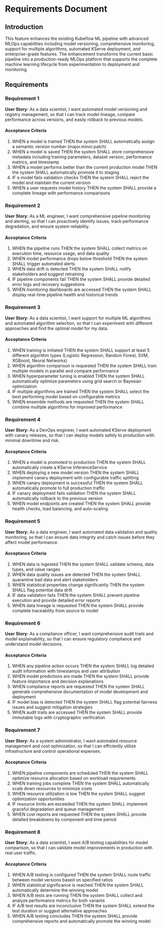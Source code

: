 # Requirements Document

## Introduction

This feature enhances the existing Kubeflow ML pipeline with advanced MLOps capabilities including model versioning, comprehensive monitoring, support for multiple algorithms, automated KServe deployment, and enterprise-grade features. The enhancement transforms the current basic pipeline into a production-ready MLOps platform that supports the complete machine learning lifecycle from experimentation to deployment and monitoring.

## Requirements

### Requirement 1

**User Story:** As a data scientist, I want automated model versioning and registry management, so that I can track model lineage, compare performance across versions, and easily rollback to previous models.

#### Acceptance Criteria

1. WHEN a model is trained THEN the system SHALL automatically assign a semantic version number (major.minor.patch)
2. WHEN a model is saved THEN the system SHALL store comprehensive metadata including training parameters, dataset version, performance metrics, and timestamp
3. WHEN a model performs better than the current production model THEN the system SHALL automatically promote it to staging
4. IF a model fails validation checks THEN the system SHALL reject the model and maintain the current version
5. WHEN a user requests model history THEN the system SHALL provide a complete lineage with performance comparisons

### Requirement 2

**User Story:** As a ML engineer, I want comprehensive pipeline monitoring and alerting, so that I can proactively identify issues, track performance degradation, and ensure system reliability.

#### Acceptance Criteria

1. WHEN the pipeline runs THEN the system SHALL collect metrics on execution time, resource usage, and data quality
2. WHEN model performance drops below threshold THEN the system SHALL trigger automated alerts
3. WHEN data drift is detected THEN the system SHALL notify stakeholders and suggest retraining
4. IF pipeline components fail THEN the system SHALL provide detailed error logs and recovery suggestions
5. WHEN monitoring dashboards are accessed THEN the system SHALL display real-time pipeline health and historical trends

### Requirement 3

**User Story:** As a data scientist, I want support for multiple ML algorithms and automated algorithm selection, so that I can experiment with different approaches and find the optimal model for my data.

#### Acceptance Criteria

1. WHEN training is initiated THEN the system SHALL support at least 5 different algorithm types (Logistic Regression, Random Forest, SVM, XGBoost, Neural Networks)
2. WHEN algorithm comparison is requested THEN the system SHALL train multiple models in parallel and compare performance
3. WHEN hyperparameter tuning is enabled THEN the system SHALL automatically optimize parameters using grid search or Bayesian optimization
4. IF multiple algorithms are trained THEN the system SHALL select the best performing model based on configurable metrics
5. WHEN ensemble methods are requested THEN the system SHALL combine multiple algorithms for improved performance

### Requirement 4

**User Story:** As a DevOps engineer, I want automated KServe deployment with canary releases, so that I can deploy models safely to production with minimal downtime and risk.

#### Acceptance Criteria

1. WHEN a model is promoted to production THEN the system SHALL automatically create a KServe InferenceService
2. WHEN deploying a new model version THEN the system SHALL implement canary deployment with configurable traffic splitting
3. WHEN canary deployment is successful THEN the system SHALL automatically promote to full production traffic
4. IF canary deployment fails validation THEN the system SHALL automatically rollback to the previous version
5. WHEN model endpoints are created THEN the system SHALL provide health checks, load balancing, and auto-scaling

### Requirement 5

**User Story:** As a data engineer, I want automated data validation and quality monitoring, so that I can ensure data integrity and catch issues before they affect model performance.

#### Acceptance Criteria

1. WHEN data is ingested THEN the system SHALL validate schema, data types, and value ranges
2. WHEN data quality issues are detected THEN the system SHALL quarantine bad data and alert stakeholders
3. WHEN statistical properties change significantly THEN the system SHALL flag potential data drift
4. IF data validation fails THEN the system SHALL prevent pipeline execution and provide detailed error reports
5. WHEN data lineage is requested THEN the system SHALL provide complete traceability from source to model

### Requirement 6

**User Story:** As a compliance officer, I want comprehensive audit trails and model explainability, so that I can ensure regulatory compliance and understand model decisions.

#### Acceptance Criteria

1. WHEN any pipeline action occurs THEN the system SHALL log detailed audit information with timestamps and user attribution
2. WHEN model predictions are made THEN the system SHALL provide feature importance and decision explanations
3. WHEN compliance reports are requested THEN the system SHALL generate comprehensive documentation of model development and deployment
4. IF model bias is detected THEN the system SHALL flag potential fairness issues and suggest mitigation strategies
5. WHEN audit trails are accessed THEN the system SHALL provide immutable logs with cryptographic verification

### Requirement 7

**User Story:** As a system administrator, I want automated resource management and cost optimization, so that I can efficiently utilize infrastructure and control operational expenses.

#### Acceptance Criteria

1. WHEN pipeline components are scheduled THEN the system SHALL optimize resource allocation based on workload requirements
2. WHEN training jobs complete THEN the system SHALL automatically scale down resources to minimize costs
3. WHEN resource utilization is low THEN the system SHALL suggest optimization opportunities
4. IF resource limits are exceeded THEN the system SHALL implement graceful degradation and queue management
5. WHEN cost reports are requested THEN the system SHALL provide detailed breakdowns by component and time period

### Requirement 8

**User Story:** As a data scientist, I want A/B testing capabilities for model comparison, so that I can validate model improvements in production with real user traffic.

#### Acceptance Criteria

1. WHEN A/B testing is configured THEN the system SHALL route traffic between model versions based on specified ratios
2. WHEN statistical significance is reached THEN the system SHALL automatically determine the winning model
3. WHEN A/B tests are running THEN the system SHALL collect and analyze performance metrics for both variants
4. IF A/B test results are inconclusive THEN the system SHALL extend the test duration or suggest alternative approaches
5. WHEN A/B testing concludes THEN the system SHALL provide comprehensive reports and automatically promote the winning model